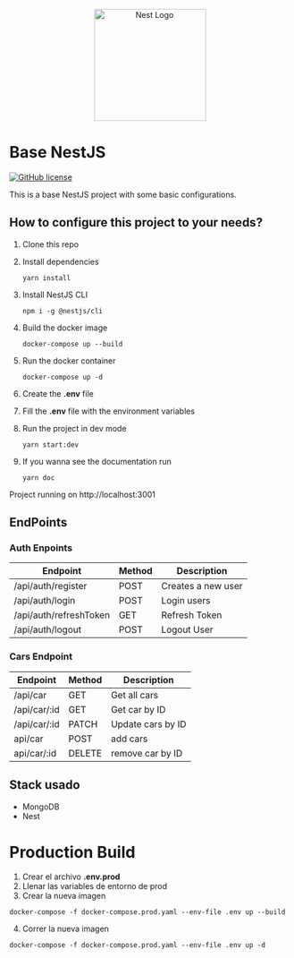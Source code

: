 <p align="center">
  <a href="http://nestjs.com/" target="blank"><img src="https://nestjs.com/img/logo-small.svg" width="200" alt="Nest Logo" /></a>
</p>

# Base NestJS 
[![GitHub license](https://img.shields.io/npm/l/@nestjs/core.svg)](https://github.com/Juand0014/nest-base/blob/master/LICENSE)



This is a base NestJS project with some basic configurations.

## How to configure this project to your needs?

1. Clone this repo
2. Install dependencies

    ```
    yarn install
    ```

3. Install NestJS CLI

    ```
    npm i -g @nestjs/cli
    ```
    
4. Build the docker image

    ```
    docker-compose up --build
    ```

5. Run the docker container

    ```
    docker-compose up -d
    ```

6. Create the __.env__ file
   
7. Fill the __.env__ file with the environment variables

8. Run the project in dev mode
    ```
    yarn start:dev 
    ```
9. If you wanna see the documentation run 
    ```
    yarn doc
    ```
Project running on http://localhost:3001

## EndPoints

### Auth Enpoints

| Endpoint | Method | Description |  
| --- | --- | --- |
| /api/auth/register | POST | Creates a new user |
| /api/auth/login | POST | Login users |
| /api/auth/refreshToken | GET | Refresh Token |
| /api/auth/logout | POST | Logout User

### Cars Endpoint

| Endpoint | Method | Description |
| --- | --- | --- |
| /api/car | GET | Get all cars |
| /api/car/:id | GET | Get car by ID |
| /api/car/:id | PATCH | Update cars by ID |
| api/car | POST | add cars |
| api/car/:id | DELETE |remove car by ID |

## Stack usado

* MongoDB
* Nest

# Production Build
1. Crear el archivo __.env.prod__
2. Llenar las variables de entorno de prod
3. Crear la nueva imagen
```
docker-compose -f docker-compose.prod.yaml --env-file .env up --build
```
4. Correr la nueva imagen
```
docker-compose -f docker-compose.prod.yaml --env-file .env up -d
```
